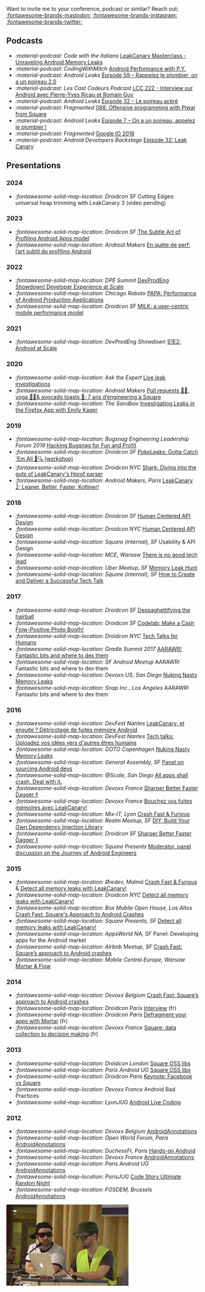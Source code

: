 Want to invite me to your conference, podcast or similar? Reach out: [:fontawesome-brands-mastodon:](https://androiddev.social/@py) [:fontawesome-brands-instagram:](https://instagram.com/py.ricau/) [:fontawesome-brands-twitter:](https://twitter.com/Piwai)

## Podcasts

* _:material-podcast: Code with the Italians_ [LeakCanary Masterclass - Unraveling Android Memory Leaks](https://youtu.be/ZdZSGnJw3mY?si=ZHe52y3EdsNrx5V3&t=371)
* _:material-podcast: CodingWithMitch_ [Android Performance with P.Y.](https://youtu.be/RCcA5f13ESo)
* _:material-podcast: Android Leaks_ [Épisode 59 – Rappelez le plombier, on a un poireau 2.0](https://androidleakspodcast.com/2020/02/09/episode-59-rappelez-le-plombier-on-a-un-poireau-2-0/)
* _:material-podcast: Les Cast Codeurs Podcast_ [LCC 222 - Interview sur Android avec Pierre-Yves Ricau et Romain Guy](https://lescastcodeurs.com/2019/12/24/lcc-222-interview-sur-android-avec-pierre-yves-ricau-et-romain-guy-l-integrale/)
* _:material-podcast: Android Leaks_ [Épisode 32 – Le poireau acéré](http://androidleakspodcast.com/2017/12/21/episode-32-le-poireau-acere/)
* _:material-podcast: Fragmented_ [088: Offensive programming with Piwai from Square](http://fragmentedpodcast.com/episodes/88/)
* _:material-podcast: Android Leaks_ [Épisode 7 – On a un poireau, appelez le plombier !](http://androidleakspodcast.com/2016/10/16/episode-7-on-a-un-poireau-appelez-le-plombier/)
* _:material-podcast: Fragmented_ [Google IO 2016](http://fragmentedpodcast.com/episodes/43/)
* _:material-podcast: Android Developers Backstage_ [Episode 32: Leak Canary](http://androidbackstage.blogspot.com/2015/07/episode-32-leak-canary.html)

## Presentations

### 2024

* _:fontawesome-solid-map-location: Droidcon SF_ Cutting Edges: universal heap trimming with LeakCanary 3 (video pending)

### 2023

* _:fontawesome-solid-map-location: Droidcon SF_ [The Subtle Art of Profiling Android Apps model](https://www.droidcon.com/2023/07/20/the-subtle-art-of-profiling-android-apps/)
* _:fontawesome-solid-map-location: Android Makers_ [En quête de perf: l’art subtil du profiling Android](https://youtu.be/IG0u7dja6Hk)

### 2022

* _:fontawesome-solid-map-location: DPE Summit_ [DevProdEng Showdown! Developer Experience at Scale](https://www.youtube.com/watch?v=0hQ-6cJv1R8)
* _:fontawesome-solid-map-location: Chicago Roboto_ [PAPA: Performance of Android Production Applications](https://youtu.be/aPCGYNk3Wzw)
* _:fontawesome-solid-map-location: Droidcon SF_ [MILK: a user-centric mobile performance model](https://www.droidcon.com/2022/06/28/milk-a-user-centric-mobile-performance-model/)

### 2021

* _:fontawesome-solid-map-location: DevProdEng Showdown_ [S1E2: Android at Scale](https://www.youtube.com/watch?v=z4DpYIF1GF0)

### 2020

* _:fontawesome-solid-map-location: Ask the Expert_ [Live leak investigations](https://youtu.be/Sx0k4ipqwBs)
* _:fontawesome-solid-map-location: Android Makers_ [Pull requests 👨‍💻, yoga 🧘‍♂️& avocado toasts 🥑: 7 ans d’engineering à Square](https://www.youtube.com/watch?v=LQbcxihdfDw)
* _:fontawesome-solid-map-location: The Sandbox_ [Investigating Leaks in the Firefox App with Emily Kager](https://youtu.be/kHHOhPPRytc)

### 2019

* _:fontawesome-solid-map-location: Bugsnag Engineering Leadership Forum 2019_ [Hacking Bugsnag for Fun and Profit](https://youtu.be/GVzuGYg107c)
* _:fontawesome-solid-map-location: Droidcon SF_ [PokeLeaks: Gotta Catch 'Em All 🐤🔍 (workshop)](https://www.droidcon.com/media-detail?video=380844642)
* _:fontawesome-solid-map-location: Droidcon NYC_ [Shark: Diving into the guts of LeakCanary's Hprof parser
](https://www.droidcon.com/media-detail?video=362742252)
* _:fontawesome-solid-map-location: Android Makers, Paris_ [LeakCanary 2: Leaner, Better, Faster, Kotliner!](https://www.youtube.com/watch?v=LEX8dn4BLUw)

### 2018
* _:fontawesome-solid-map-location: Droidcon SF_ [Human Centered API Design](https://www.youtube.com/watch?v=WGO72xxLorw)
* _:fontawesome-solid-map-location: Droidcon NYC_ [Human Centered API Design](https://www.youtube.com/watch?v=lQime4wONe4)
* _:fontawesome-solid-map-location: Square (internal), SF_ Usability & API Design
* _:fontawesome-solid-map-location: MCE, Warsaw_ [There is no good tech lead](https://www.youtube.com/watch?v=AkaxgA3JHyQ)
* _:fontawesome-solid-map-location: Uber Meetup, SF_ [Memory Leak Hunt](https://www.youtube.com/watch?v=KwArTJHLq5g)
* _:fontawesome-solid-map-location: Square (internal), SF_ [How to Create and Deliver a Successful Tech Talk](https://www.youtube.com/watch?v=nNM5Bv9OTck)

### 2017
* _:fontawesome-solid-map-location: Droidcon SF_ [Despaghettifying the hairball](https://www.youtube.com/watch?v=GesiS2bkTKA)
* _:fontawesome-solid-map-location: Droidcon SF_ [Codelab: Make a Cash Flow-Positive Photo Booth!](https://droidcon-server.herokuapp.com/showSession/112056)
* _:fontawesome-solid-map-location: Droidcon NYC_ [Tech Talks for Humans](https://www.youtube.com/watch?v=d5HYGu_UBNo)
* _:fontawesome-solid-map-location: Gradle Summit 2017_ [AARAWR! Fantastic bits and where to dex them](https://www.youtube.com/watch?v=semnhz5EYGU)
* _:fontawesome-solid-map-location: SF Android Meetup_ AARAWR! Fantastic bits and where to dex them
* _:fontawesome-solid-map-location: Devoxx US, San Diego_ [Nuking Nasty Memory Leaks](https://www.youtube.com/watch?v=fhE--eTEW84)
* _:fontawesome-solid-map-location: Snap Inc., Los Angeles_ AARAWR! Fantastic bits and where to dex them

### 2016

* _:fontawesome-solid-map-location: DevFest Nantes_ [LeakCanary, et ensuite ? Détricotage de fuites mémoire Android](https://www.youtube.com/watch?v=nSSidt0GKeE)
* _:fontawesome-solid-map-location: DevFest Nantes_ [Tech talks: Uploadez vos idées vers d'autres êtres humains](https://www.youtube.com/watch?v=fEs-Z0YiqZs)
* _:fontawesome-solid-map-location: GOTO Copenhagen_ [Nuking Nasty Memory Leaks](https://www.youtube.com/watch?v=7A7Uv9ZBE2U)
* _:fontawesome-solid-map-location: General Assembly, SF_ [Panel on sourcing Android devs](https://generalassemb.ly/education/where-are-all-the-android-developers-insider-tips-on-sourcing-talent)
* _:fontawesome-solid-map-location: @Scale, San Diego_ [All apps shall crash. Deal with it.](https://atscaleconference.com/videos/all-apps-shall-crash-deal-with-it/)
* _:fontawesome-solid-map-location: Devoxx France_ [Sharper Better Faster Dagger ‡](https://www.youtube.com/watch?v=dfyEzLFS-uA)
* _:fontawesome-solid-map-location: Devoxx France_ [Bouchez vos fuites mémoires avec LeakCanary!](https://www.youtube.com/watch?v=rzpPtRcuMZg)
* _:fontawesome-solid-map-location: Mix-IT, Lyon_ [Crash Fast & Furious](https://www.infoq.com/fr/presentations/mix-it-pierre-yves-ricau-crash-fast-and-furious)
* _:fontawesome-solid-map-location: Realm Meetup, SF_ [DIY: Build Your Own Dependency Injection Library](https://realm.io/news/android-pierre-yves-ricau-build-own-dependency-injection/)
* _:fontawesome-solid-map-location: Droidcon SF_ [Sharper Better Faster Dagger ‡](https://www.youtube.com/watch?v=7mVRZqsozPw)
* _:fontawesome-solid-map-location: Square Presents_ [Moderator, panel discussion on the Journey of Android Engineers](https://www.youtube.com/watch?v=Ab8H-HfhSmM)


### 2015

* _:fontawesome-solid-map-location: Øredev, Malmö_ [Crash Fast & Furious](https://vimeo.com/145042944) & [Detect all memory leaks with LeakCanary!](https://vimeo.com/144691913)
* _:fontawesome-solid-map-location: Droidcon NYC_ [Detect all memory leaks with LeakCanary!](https://www.youtube.com/watch?v=mU1VcKx8Wzw)
* _:fontawesome-solid-map-location: Box Mobile Open House, Los Altos_ [Crash Fast: Square's Approach to Android Crashes](https://youtu.be/QQAdoKRAoIQ?t=52m37s)
* _:fontawesome-solid-map-location: Square Presents, SF_ [Detect all memory leaks with LeakCanary!](https://www.youtube.com/watch?v=D_hjK-tEHoQ)
* _:fontawesome-solid-map-location: AppsWorld NA, SF_ Panel: Developing apps for the Android market
* _:fontawesome-solid-map-location: Airbnb Meetup, SF_ [Crash Fast: Square’s approach to Android crashes](https://www.youtube.com/watch?v=57P86oZXjXs)
* _:fontawesome-solid-map-location: Mobile Central Europe, Warsaw_ [Mortar & Flow](https://www.youtube.com/watch?v=R8NbpkpSuw8)

### 2014

* _:fontawesome-solid-map-location: Devoxx Belgium_ [Crash Fast: Square’s approach to Android crashes](https://www.youtube.com/watch?v=9lwUYxTIb8k)
* _:fontawesome-solid-map-location: Droidcon Paris_ [Interview](https://www.youtube.com/watch?v=KnIXggveDPw) (fr)
* _:fontawesome-solid-map-location: Droidcon Paris_ [Defragment your apps with Mortar](https://www.youtube.com/watch?v=sfFkzigp3Q8) (fr)
* _:fontawesome-solid-map-location: Devoxx France_ [Square: data collection to decision making](https://www.youtube.com/watch?v=xmZAGO6V0LQ) (fr)

### 2013

* _:fontawesome-solid-map-location: Droidcon London_ [Square OSS libs](https://skillsmatter.com/skillscasts/4607-ship-faster-with-open-source-from-square)
* _:fontawesome-solid-map-location: Paris Android UG_ [Square OSS libs](https://www.youtube.com/watch?v=phRP6qELHVU)
* _:fontawesome-solid-map-location: Droidcon Paris_ [Keynote: Facebook vs Square](http://fr.droidcon.com/2013/sessions/facebook-vs-square/)
* _:fontawesome-solid-map-location: Devoxx France_ Android Bad Practices
* _:fontawesome-solid-map-location: LyonJUG_ [Android Live Coding](http://www.lyonjug.org/evenements/android)

### 2012

* _:fontawesome-solid-map-location: Devoxx Belgium_ [AndroidAnnotations](https://www.youtube.com/watch?v=n3Mm6DwCbiM)
* _:fontawesome-solid-map-location: Open World Forum, Paris_ [AndroidAnnotations](http://openworldforum2012.sched.org/event/fe4a4b5d8c75ab66ed9de7de91868f1d)
* _:fontawesome-solid-map-location: DuchessFr, Paris_ [Hands-on Android](http://www.duchess-france.org/hands-on-android/)
* _:fontawesome-solid-map-location: Devoxx France_ [AndroidAnnotations](https://www.youtube.com/watch?v=92YAB2fo7CE)
* _:fontawesome-solid-map-location: Paris Android UG_ [AndroidAnnotations](http://youtu.be/1Vwa9azGHyQ?t=1h21m48s)
* _:fontawesome-solid-map-location: ParisJUG_ [Code Story Ultimate Randori Night](https://www.parisjug.org/xwiki/wiki/oldversion/view/Meeting/20120214)
* _:fontawesome-solid-map-location: FOSDEM, Brussels_ [AndroidAnnotations](https://archive.fosdem.org/2012/schedule/event/androidannotations.html)

![Code Story Ultimate Randori Night](/images/cv_code_story.jpg)
